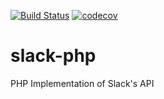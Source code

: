[![Build Status](https://travis-ci.org/Zxurian/slack-php.svg?branch=master)](https://travis-ci.org/Zxurian/slack-php) [![codecov](https://codecov.io/gh/Zxurian/slack-php/branch/master/graph/badge.svg)](https://codecov.io/gh/Zxurian/slack-php)

# slack-php
PHP Implementation of Slack's API
